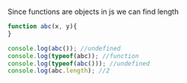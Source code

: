 

Since functions are objects in js we can find length

```js
function abc(x, y){
}

console.log(abc()); //undefined
console.log(typeof(abc)); //function
console.log(typeof(abc())); //undefined
console.log(abc.length); //2
```